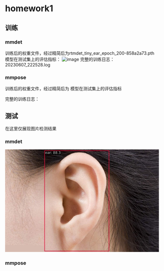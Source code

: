 # homework1
## 训练
### mmdet
训练后的权重文件，经过精简后为rtmdet_tiny_ear_epoch_200-858a2a73.pth
模型在测试集上的评估指标：
<img width="1007" alt="image" src="https://github.com/lostcorner/OpenMMLab_AICamp2/assets/41581944/3794a227-cdd6-4840-ad5f-08bd00b6744c">
完整的训练日志：20230607_222528.log

### mmpose
训练后的权重文件，经过精简后为
模型在测试集上的评估指标

完整的训练日志：
## 测试
在这里仅展现图片检测结果
### mmdet
![det-ear](mmdet_ear.jpeg)
### mmpose

